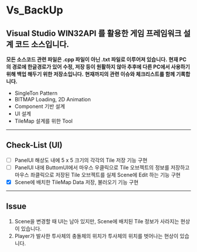 # Vs_BackUp

## Visual Studio WIN32API 를 활용한 게임 프레임워크 설계 코드 소스입니다.
**모든 소스코드 관련 파일은 .cpp 파일이 아닌 .txt 파일로 이루어져 있습니다.**
**현재 PC의 경로에 한글경로가 있어 수정, 저장 등이 원활하지 않아 추후에 다른 PC에서 사용하기 위해 백업 해두기 위한 저장소입니다.**
**현재까지의 관련 이슈와 체크리스트를 함께 기록합니다.**

+ SingleTon Pattern
+ BITMAP Loading, 2D Animation
+ Component 기반 설계
+ UI 설계
+ TileMap 설계를 위한 Tool

---

## Check-List (UI)

- [ ] PanelUI 해상도 내에 5 x 5 크기의 각각의 Tile 저장 기능 구현
- [ ] PanelUI 내에 ButtomUI에서 마우스 우클릭으로 Tile 오브젝트의 정보를 저장하고 마우스 좌클릭으로 저장된 Tile 오브젝트를 실제 Scene에 Edit 하는 기능 구현
- [X] Scene에 배치한 TileMap Data 저장, 불러오기 기능 구현

---

## Issue

1. Scene을 변경할 때 UI는 남아 있지만, Scene에 배치된 Tile 정보가 사라지는 현상이 있습니다.
2. Player가 발사한 투사체의 충돌체의 위치가 투사체의 위치를 벗어나는 현상이 있습니다.
